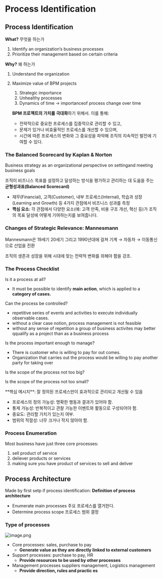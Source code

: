 # Process Identification

## Process Identification

**What?** 무엇을 하는가

1. Identify an organization’s business processes
2. Prioritize their management based on certain criteria

**Why?** 왜 하는가

1. Understand the organization
2. Maximize value of BPM projects
    1. Strategic importance
    2. Unhealthy processes
    3. Dynamics of time → importanceof process change over time
    
    **BPM 프로젝트의 가치를 극대화**하기 위해서. 이를 통해:
    
    - 전략적으로 중요한 프로세스를 집중적으로 관리할 수 있고,
    - 문제가 있거나 비효율적인 프로세스를 개선할 수 있으며,
    - 시간에 따른 프로세스의 변화와 그 중요성을 파악해 조직의 지속적인 발전에 기여할 수 있다.

### The Balanced Scorecard by Kaplan & Norton

Business strategy as an organizational perspective on settingand meeting business goals

조직이 비즈니스 목표를 설정하고 달성하는 방식을 평가하고 관리하는 데 도움을 주는 **균형성과표(Balanced Scorecard)**

- 재무(Financial), 고객(Customer), 내부 프로세스(Internal), 학습과 성장(Learning and Growth) 등 4가지 관점에서 비즈니스 성과를 측정
- **핵심 요소**: 각 관점에서 다양한 요소(예: 고객 만족, 비용 구조 개선, 혁신 등)가 조직의 목표 달성에 어떻게 기여하는지를 보여줍니다.

### Changes of Strategic Relevance: Mannesmann

Mannesmann은 19세기 20세기 그리고 1990년대에 걸쳐 기계 → 자동차 → 이동통신으로 산업을 전환

조직의 생존과 성장을 위해 시대에 맞는 전략적 변화를 꾀해야 함을 강조.

### The Process Checklist

Is it a process at all?

- It must be possible to identify **main action**, which is applied to a **category of cases.**

Can the process be controlled?

- repetitive series of events and activities to execute individually observable cases.
- without a clear case notion, process management is not feasible
- without any sense of repetition a group of business activites may better qqualify as a project than as a business process

Is the process important enough to manage?

- There is customer who is willing to pay for out comes.
- Organization that carries out the process would be willing to pay another party for taking over

Is the scope of the process not too big?

Is the scope of the process not too small?

<aside>
**핵심 메시지**: 잘 정의된 프로세스만이 효과적으로 관리되고 개선될 수 있음

- 프로세스의 정의 가능성: 명확한 행동과 결과가 있어야 함.
- 통제 가능성: 반복적이고 관찰 가능한 이벤트와 활동으로 구성되어야 함.
- 중요도: 관리할 가치가 있는지 여부.
- 범위의 적절성: 너무 크거나 작지 않아야 함.
</aside>

### Process Enumeration

Most business have just three core processes:

1. sell product of service
2. deliever products or services
3. making sure you have product of services to sell and deliver

## Process Architecture

Made by first setp if process identification: **Definition of process architecture**

- Enumerate main processes   주요 프로세스를 열거한다.
- Determine process scope   프로세스 범위 결정

### Type of processes

![image.png](https://prod-files-secure.s3.us-west-2.amazonaws.com/8599081c-d21b-4f56-bb73-677f3b45a067/54b7d1c5-8803-4617-9d15-a5602c6658d9/image.png)

- Core processes: sales, purchase to pay
    - **Generate value as they are directly linked to external customers**
- Support processes: purchase to pay, HR
    - **Provide resources to be used by other processes**
- Management processes suppliers management, Logistics management
    - **Provide direction, rules and practic                                                                                                                                                                                                                                                                                                                                                      es**